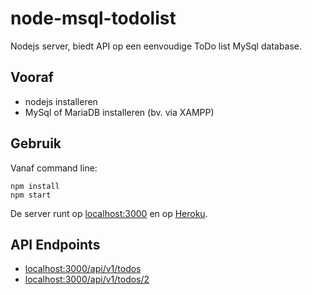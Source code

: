 # node-msql-todolist
Nodejs server, biedt API op een eenvoudige ToDo list MySql database.

## Vooraf
- nodejs installeren
- MySql of MariaDB installeren (bv. via XAMPP)

## Gebruik
Vanaf command line:
```
npm install
npm start
```
De server runt op [localhost:3000](http://localhost:3000) en op [Heroku](https://mynodetodolistserver.herokuapp.com/api/v1/todos).

## API Endpoints
- [localhost:3000/api/v1/todos](http://localhost:3000/api/v1/todos)
- [localhost:3000/api/v1/todos/2](http://localhost:3000/api/v1/todos/2)
